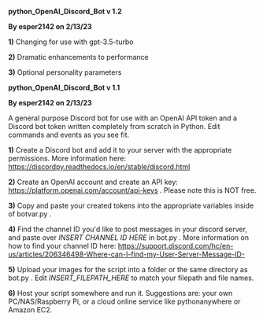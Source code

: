 
**python_OpenAI_Discord_Bot v 1.2**

**By esper2142 on 2/13/23**


**1)** Changing for use with gpt-3.5-turbo

**2)** Dramatic enhancements to performance

**3)** Optional personality parameters



**python_OpenAI_Discord_Bot v 1.1**

**By esper2142 on 2/13/23**



A general purpose Discord bot for use with an OpenAI API token and a Discord bot token written completely from scratch in Python. Edit commands and events as you see fit.


**1)** Create a Discord bot and add it to your server with the appropriate permissions. More information here: https://discordpy.readthedocs.io/en/stable/discord.html

**2)** Create an OpenAI account and create an API key: https://platform.openai.com/account/api-keys . Please note this is NOT free.

**3)** Copy and paste your created tokens into the appropriate variables inside of botvar.py .

**4)** Find the channel ID you'd like to post messages in your discord server, and paste over _INSERT CHANNEL ID HERE_ in bot.py . More information on how to find your channel ID here: https://support.discord.com/hc/en-us/articles/206346498-Where-can-I-find-my-User-Server-Message-ID-

**5)** Upload your images for the script into a folder or the same directory as bot.py . Edit _INSERT_FILEPATH_HERE_ to match your filepath and file names.

**6)** Host your script somewhere and run it. Suggestions are: your own PC/NAS/Raspberry Pi, or a cloud online service like pythonanywhere or Amazon EC2.




